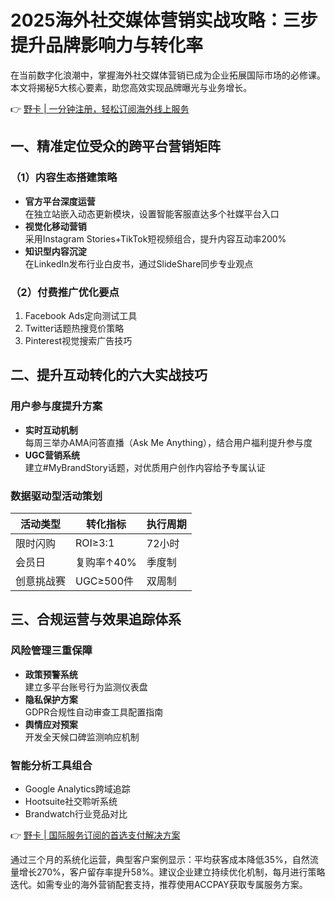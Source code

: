 # 2025海外社交媒体营销实战攻略：三步提升品牌影响力与转化率

在当前数字化浪潮中，掌握海外社交媒体营销已成为企业拓展国际市场的必修课。本文将揭秘5大核心要素，助您高效实现品牌曝光与业务增长。

👉 [野卡 | 一分钟注册，轻松订阅海外线上服务](https://bbtdd.com/yeka)

## 一、精准定位受众的跨平台营销矩阵
### （1）内容生态搭建策略
- **官方平台深度运营**  
在独立站嵌入动态更新模块，设置智能客服直达多个社媒平台入口
- **视觉化移动营销**  
采用Instagram Stories+TikTok短视频组合，提升内容互动率200%
- **知识型内容沉淀**  
在LinkedIn发布行业白皮书，通过SlideShare同步专业观点
 
### （2）付费推广优化要点
1. Facebook Ads定向测试工具
2. Twitter话题热搜竞价策略
3. Pinterest视觉搜索广告技巧

## 二、提升互动转化的六大实战技巧
### 用户参与度提升方案
- **实时互动机制**  
每周三举办AMA问答直播（Ask Me Anything），结合用户福利提升参与度
- **UGC营销系统**  
建立#MyBrandStory话题，对优质用户创作内容给予专属认证

### 数据驱动型活动策划
| 活动类型       | 转化指标 | 执行周期 |
|----------------|----------|----------|
| 限时闪购       | ROI≥3:1  | 72小时   |
| 会员日         | 复购率↑40%| 季度制   |
| 创意挑战赛     | UGC≥500件 | 双周制   |

## 三、合规运营与效果追踪体系
### 风险管理三重保障
- **政策预警系统**  
建立多平台账号行为监测仪表盘
- **隐私保护方案**  
GDPR合规性自动审查工具配置指南
- **舆情应对预案**  
开发全天候口碑监测响应机制

### 智能分析工具组合
- Google Analytics跨域追踪
- Hootsuite社交聆听系统
- Brandwatch行业竞品对比

👉 [野卡 | 国际服务订阅的首选支付解决方案](https://bbtdd.com/yeka)

通过三个月的系统化运营，典型客户案例显示：平均获客成本降低35%，自然流量增长270%，客户留存率提升58%。建议企业建立持续优化机制，每月进行策略迭代。如需专业的海外营销配套支持，推荐使用ACCPAY获取专属服务方案。